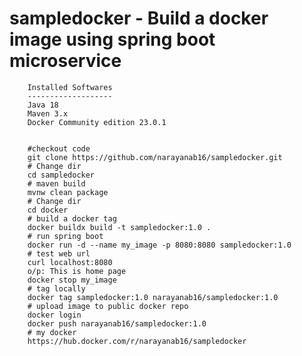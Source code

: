 # sampledocker - Build a docker image using spring boot microservice

		Installed Softwares
		------------------- 
		Java 18
		Maven 3.x
		Docker Community edition 23.0.1


		#checkout code
		git clone https://github.com/narayanab16/sampledocker.git
		# Change dir
		cd sampledocker
		# maven build 
		mvnw clean package
		# Change dir
		cd docker 
		# build a docker tag
		docker buildx build -t sampledocker:1.0 .
		# run spring boot
		docker run -d --name my_image -p 8080:8080 sampledocker:1.0
		# test web url 
		curl localhost:8080 
		o/p: This is home page
		docker stop my_image
		# tag locally
		docker tag sampledocker:1.0 narayanab16/sampledocker:1.0
		# upload image to public docker repo
		docker login
		docker push narayanab16/sampledocker:1.0
		# my docker
		https://hub.docker.com/r/narayanab16/sampledocker
